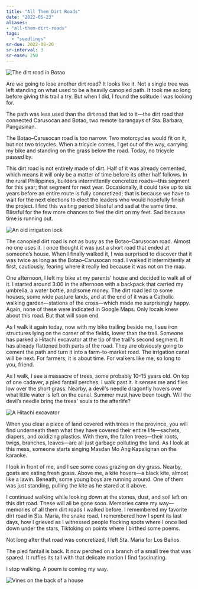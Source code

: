 ```yaml
---
title: "All Them Dirt Roads"
date: "2022-05-23"
aliases:
- "all-them-dirt-roads"
tags:
  - "seedlings"
sr-due: 2022-08-20
sr-interval: 3
sr-ease: 250
---
```


![The dirt road in Botao](lilim/images/026/dirt-road-botao.jpg)

Are we going to lose another dirt road? It looks like it. Not a single tree was left standing on what used to be a heavily canopied path. It took me so long before giving this trail a try. But when I did, I found the solitude I was looking for.

The path was less used than the dirt road that led to it—the dirt road that connected Carusocan and Botao, two remote barangays of Sta. Barbara, Pangasinan.

The Botao–Carusocan road is too narrow. Two motorcycles would fit on it, but not two tricycles. When a tricycle comes, I get out of the way, carrying my bike and standing on the grass below the road. Today, no tricycle passed by.

This dirt road is not entirely made of dirt. Half of it was already cemented, which means it will only be a matter of time before its other half follows. In the rural Philippines, builders intermittently concretize roads—this segment for this year; that segment for next year. Occasionally, it could take up to six years before an entire route is fully concretized; that is because we have to wait for the next elections to elect the leaders who would hopefully finish the project. I find this waiting period blissful and sad at the same time. Blissful for the few more chances to feel the dirt on my feet. Sad because time is running out.

![An old irrigation lock](lilim/images/026/old-irrigation-lock.jpg)

The canopied dirt road is not as busy as the Botao–Carusocan road. Almost no one uses it. I once thought it was just a short road that ended at someone’s house. When I finally walked it, I was surprised to discover that it was twice as long as the Botao–Carusocan road. I walked it intermittently at first, cautiously, fearing where it really led because it was not on the map.

One afternoon, I left my bike at my parents’ house and decided to walk all of it. I started around 3:00 in the afternoon with a backpack that carried my umbrella, a water bottle, and some money. The dirt road led to some houses, some wide pasture lands, and at the end of it was a Catholic walking garden—stations of the cross—which made me surprisingly happy. Again, none of these were indicated in Google Maps. Only locals knew about this road. But that will soon end.

As I walk it again today, now with my bike trailing beside me, I see iron structures lying on the corner of the fields, lower than the trail. Someone has parked a Hitachi excavator at the tip of the trail's second segment. It has already flattened both parts of the road. They are obviously going to cement the path and turn it into a farm-to-market road. The irrigation canal will be next. For farmers, it is about time. For walkers like me, so long to you, friend.

As I walk, I see a massacre of trees, some probably 10–15 years old. On top of one cadaver, a pied fantail perches. I walk past it. It senses me and flies low over the short grass. Nearby, a devil's needle dragonfly hovers over what little water is left on the canal. Summer must have been tough. Will the devil’s needle bring the trees' souls to the afterlife?

![A Hitachi excavator](lilim/images/026/hitachi.jpg)

When you clear a piece of land covered with trees in the province, you will find underneath them what they have covered their entire life—sachets, diapers, and oxidizing plastics. With them, the fallen trees—their roots, twigs, branches, leaves—are all just garbage polluting the land. As I look at this mess, someone starts singing Masdan Mo Ang Kapaligiran on the karaoke.

I look in front of me, and I see some cows grazing on dry grass. Nearby, goats are eating fresh grass. Above me, a kite hovers—a black kite, almost like a lawin. Beneath, some young boys are running around. One of them was just standing, pulling the kite as he stared at it above.

I continued walking while looking down at the stones, dust, and soil left on this dirt road. These will all be gone soon. Memories came my way—memories of all them dirt roads I walked before. I remembered my favorite dirt road in Sta. Maria, the snake road﻿. I remembered how I spent its last days, how I grieved as I witnessed people flocking spots where I once lied down under the stars, Tiktoking on points where I birthed some poems﻿.

Not long after that road was concretized, I left Sta. Maria for Los Baños.

The pied fantail is back. It now perched on a branch of a small tree that was spared. It ruffles its tail with that delicate motion I find fascinating.

I stop walking. A poem is coming my way.

![Vines on the back of a house](lilim/images/026/vines-on-house.jpg)
